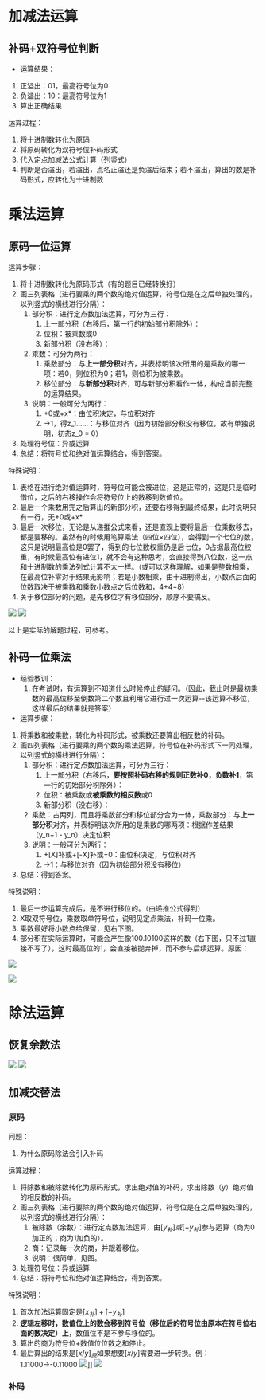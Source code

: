 # 加减法运算

## 补码+双符号位判断

- 运算结果：
1. 正溢出：01，最高符号位为0
2. 负溢出：10：最高符号位为1
3. 算出正确结果

运算过程：

1. 将十进制数转化为原码
2. 将原码转化为双符号位补码形式
3. 代入定点加减法公式计算（列竖式）
4. 判断是否溢出，若溢出，点名正溢还是负溢后结束；若不溢出，算出的数是补码形式，应转化为十进制数

# 乘法运算

## 原码一位运算

运算步骤：

1. 将十进制数转化为原码形式（有的题目已经转换好）
2. 画三列表格（进行要乘的两个数的绝对值运算，符号位是在之后单独处理的，以列竖式的横线进行分隔）：
    1. 部分积：进行定点数加法运算，可分为三行：
        1. 上一部分积（右移后，第一行的初始部分积除外）：
        2. 位积：被乘数或0
        3. 新部分积（没右移）：
    2. 乘数：可分为两行：
        1. 乘数部分：与**上一部分积**对齐，并表标明该次所用的是乘数的哪一项：若0，则位积为0；若1，则位积为被乘数。
        2. 移位部分：与**新部分积**对齐，可与新部分积看作一体，构成当前完整的运算结果。
    3. 说明：一般可分为两行：
        1. +0或+x*：由位积决定，与位积对齐
        2. →1，得z_1……：与移位对齐（因为初始部分积没有移位，故有单独说明，初态z_0 = 0）
3. 处理符号位：异或运算
4. 总结：将符号位和绝对值运算结合，得到答案。

特殊说明：

1. 表格在进行绝对值运算时，符号位可能会被进位，这是正常的，这是只是临时借位，之后的右移操作会将符号位上的数移到数值位。
2. 最后一个乘数用完之后算出的新部分积，还要右移得到最终结果，此时说明只有一行，无+0或+x*
3. 最后一次移位，无论是从递推公式来看，还是直观上要将最后一位乘数移去，都是要移的。虽然有的时候用笔算乘法（四位×四位），会得到一个七位的数，这只是说明最高位是0罢了，得到的七位数权重仍是后七位，0占据最高位权重，有时候最高位有进位1，就不会有这种思考，会直接得到八位数，这一点和十进制数的乘法列式计算不太一样。（或可以这样理解，如果是整数相乘，在最高位补零对于结果无影响；若是小数相乘，由十进制得出，小数点后面的位数取决于被乘数和乘数小数点之后位数和，4+4=8）
4. 关于移位部分的问题，是先移位才有移位部分，顺序不要搞反。

![](https://1ees0n.oss-cn-qingdao.aliyuncs.com/Computer-organization/202402131048161.png)
![](https://1ees0n.oss-cn-qingdao.aliyuncs.com/Computer-organization/202402131048228.png)

以上是实际的解题过程，可参考。

## 补码一位乘法

- 经验教训：
	1. 在考试时，有运算到不知道什么时候停止的疑问。（因此，截止时是最初乘数的最高位移至倒数第二个数且利用它进行过一次运算--该运算不移位，这样最后的结果就是答案）
- 运算步骤：
1. 将乘数和被乘数，转化为补码形式，被乘数还要算出相反数的补码。
2. 画四列表格（进行要乘的两个数的乘法运算，符号位在补码形式下一同处理，以列竖式的横线进行分隔）：
    1. 部分积：进行定点数加法运算，可分为三行：
        1. 上一部分积（右移后，**要按照补码右移的规则正数补0，负数补1**，第一行的初始部分积除外）：
        2. 位积：被乘数或**被乘数的相反数**或0
        3. 新部分积（没右移）：
    2. 乘数：占两列，而且将乘数部分和移位部分合为一体，乘数部分：与**上一部分积**对齐，并表标明该次所用的是乘数的哪两项：根据作差结果（y_n+1 - y_n）决定位积
    3. 说明：一般可分为两行：
        1. +[X]补或+[-X]补或+0：由位积决定，与位积对齐
        2. →1：与移位对齐（因为初始部分积没有移位）
3. 总结：得到答案。

特殊说明：

1. 最后一步运算完成后，是不进行移位的。（由递推公式得到）
2. X取双符号位，乘数取单符号位，说明见定点乘法，补码一位乘。
3. 乘数最好将小数点给保留，见右下图。
4. 部分积在实际运算时，可能会产生像100.10100这样的数（右下图，只不过1直接不写了），这时最高位的1，会直接被抛弃掉，而不参与后续运算。原因：

![](https://1ees0n.oss-cn-qingdao.aliyuncs.com/Computer-organization/202402131048288.png)

![](https://1ees0n.oss-cn-qingdao.aliyuncs.com/Computer-organization/202402131048361.png)
# 除法运算

## 恢复余数法
![](https://1ees0n.oss-cn-qingdao.aliyuncs.com/Computer-organization/202402131048433.png)
![](https://1ees0n.oss-cn-qingdao.aliyuncs.com/Computer-organization/202402131048498.png)
## 加减交替法

### 原码

问题：

1. 为什么原码除法会引入补码

运算过程：

1. 将除数和被除数转化为原码形式，求出绝对值的补码，求出除数（y）绝对值的相反数的补码。
2. 画三列表格（进行要除的两个数的绝对值运算，符号位是在之后单独处理的，以列竖式的横线进行分隔）：
    1. 被除数（余数）：进行定点数加法运算，由$[y_补]或[-y_补]$参与运算（商为0加正的；商为1加负的）。
    2. 商：记录每一次的商，并跟着移位。
    3. 说明：很简单，见图。
3. 处理符号位：异或运算
4. 总结：将符号位和绝对值运算结合，得到答案。

特殊说明：

1. 首次加法运算固定是$[x_补]+[-y_补]$
2. **逻辑左移时，数值位上的数会移到符号位（移位后的符号位由原本在符号位右面的数决定）上**，数值位不是不参与移位的。
3. 算出的商为符号位+数值位位数之和停止。
4. 最后算出的结果是$[x/y]_原$如果想要$[x/y]$需要进一步转换。例：1.11000→-0.11000
![](https://1ees0n.oss-cn-qingdao.aliyuncs.com/Computer-organization/202402131048579.png)]]
![](https://1ees0n.oss-cn-qingdao.aliyuncs.com/Computer-organization/202402131132967.png)
### 补码